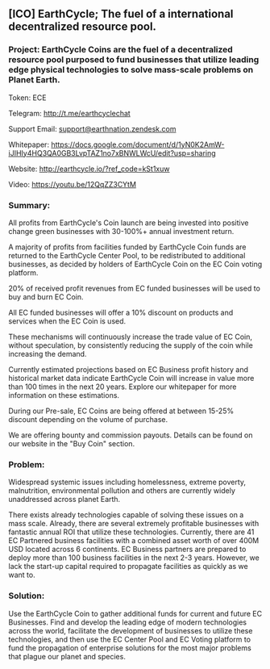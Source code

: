 ## [ICO] EarthCycle; The fuel of a international decentralized resource pool. 


### Project: EarthCycle Coins are the fuel of a decentralized resource pool purposed to fund businesses that utilize leading edge physical technologies to solve mass-scale problems on Planet Earth. 

Token: ECE

Telegram: http://t.me/earthcyclechat

Support Email: support@earthnation.zendesk.com

Whitepaper: https://docs.google.com/document/d/1yN0K2AmW-iJIHIy4HQ3QA0GB3LvpTAZ1no7xBNWLWcU/edit?usp=sharing

Website: http://earthcycle.io/?ref_code=kSt1xuw

Video: https://youtu.be/12QqZZ3CYtM

### Summary:

All profits from EarthCycle's Coin launch are being invested into positive change green businesses with 30-100%+ annual investment return. 

A majority of profits from facilities funded by EarthCycle Coin funds are returned to the EarthCycle Center Pool, to be redistributed to additional businesses, as decided by holders of EarthCycle Coin on the EC Coin voting platform. 

20% of received profit revenues from EC funded businesses will be used to buy and burn EC Coin. 

All EC funded businesses will offer a 10% discount on products and services when the EC Coin is used. 

These mechanisms will continuously increase the trade value of EC Coin, without speculation, by consistently reducing the supply of the coin while increasing the demand.

Currently estimated projections based on EC Business profit history and historical market data indicate EarthCycle Coin will increase in value more than 100 times in the next 20 years. Explore our whitepaper for more information on these estimations. 

During our Pre-sale, EC Coins are being offered at between 15-25% discount depending on the volume of purchase. 

We are offering bounty and commission payouts. Details can be found on our website in the "Buy Coin" section. 

### Problem: 

Widespread systemic issues including homelessness, extreme poverty, malnutrition, environmental pollution and others are currently widely unaddressed across planet Earth. 

There exists already technologies capable of solving these issues on a mass scale. Already, there are several extremely profitable businesses with fantastic annual ROI that utilize these technologies. Currently, there are 41 EC Partnered business facilities with a combined asset worth of over 400M USD located across 6 continents. EC Business partners are prepared to deploy more than 100 business facilities in the next 2-3 years. However, we lack the start-up capital required to propagate facilities as quickly as we want to. 

### Solution:

Use the EarthCycle Coin to gather additional funds for current and future EC Businesses. Find and develop the leading edge of modern technologies across the world, facilitate the development of businesses to utilize these technologies, and then use the EC Center Pool and EC Voting platform to fund the propagation of enterprise solutions for the most major problems that plague our planet and species. 

 

 
   
 
